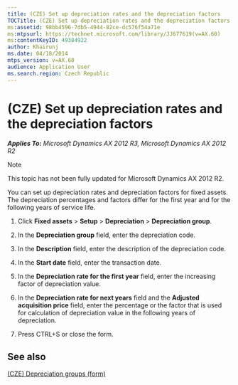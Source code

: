 ```yaml
---
title: (CZE) Set up depreciation rates and the depreciation factors
TOCTitle: (CZE) Set up depreciation rates and the depreciation factors
ms:assetid: 98bb4596-7db5-4944-82ce-dc576f54a71e
ms:mtpsurl: https://technet.microsoft.com/library/JJ677619(v=AX.60)
ms:contentKeyID: 49384922
author: Khairunj
ms.date: 04/18/2014
mtps_version: v=AX.60
audience: Application User
ms.search.region: Czech Republic
---
```


# (CZE) Set up depreciation rates and the depreciation factors 


_**Applies To:** Microsoft Dynamics AX 2012 R3, Microsoft Dynamics AX 2012 R2_


> [!NOTE]
> <P>This topic has not been fully updated for Microsoft Dynamics AX 2012 R2.</P>



You can set up depreciation rates and depreciation factors for fixed assets. The depreciation percentages and factors differ for the first year and for the following years of service life.

1.  Click **Fixed assets** \> **Setup** \> **Depreciation** \> **Depreciation group**.

2.  In the **Depreciation group** field, enter the depreciation code.

3.  In the **Description** field, enter the description of the depreciation code.

4.  In the **Start date** field, enter the transaction date.

5.  In the **Depreciation rate for the first year** field, enter the increasing factor of depreciation value.

6.  In the **Depreciation rate for next years** field and the **Adjusted acquisition price** field, enter the percentage or the factor that is used for calculation of depreciation value in the following years of depreciation.

7.  Press CTRL+S or close the form.

## See also

[(CZE) Depreciation groups (form)](https://technet.microsoft.com/library/jj677531\(v=ax.60\))

  


